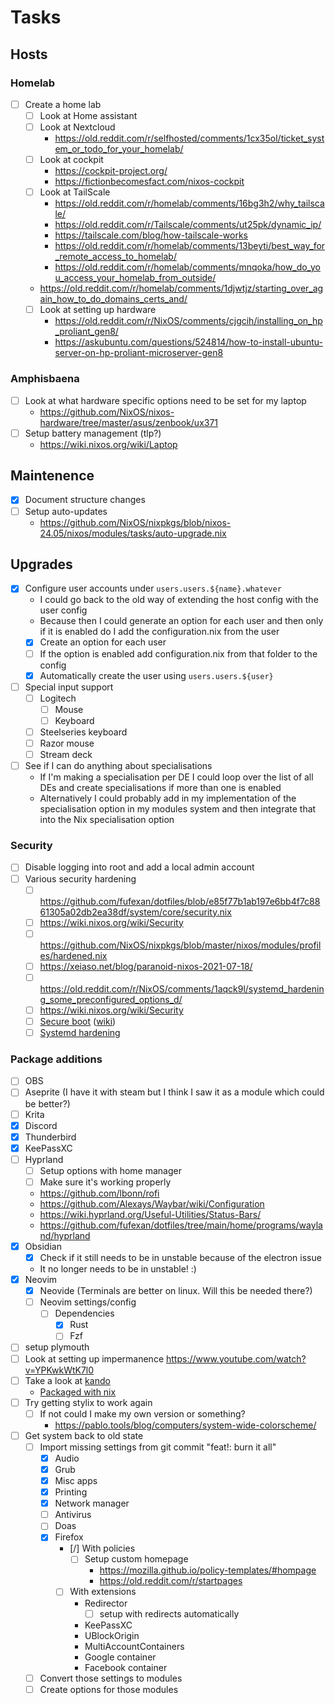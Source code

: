 # Tasks

## Hosts

### Homelab

- [ ] Create a home lab
  - [ ] Look at Home assistant
  - [ ] Look at Nextcloud
    - https://old.reddit.com/r/selfhosted/comments/1cx35ol/ticket_system_or_todo_for_your_homelab/
  - [ ] Look at cockpit
    - https://cockpit-project.org/
    - https://fictionbecomesfact.com/nixos-cockpit
  - [ ] Look at TailScale
    - https://old.reddit.com/r/homelab/comments/16bg3h2/why_tailscale/
    - https://old.reddit.com/r/Tailscale/comments/ut25pk/dynamic_ip/
    - https://tailscale.com/blog/how-tailscale-works
    - https://old.reddit.com/r/homelab/comments/13beyti/best_way_for_remote_access_to_homelab/
    - https://old.reddit.com/r/homelab/comments/mnqoka/how_do_you_access_your_homelab_from_outside/
  - https://old.reddit.com/r/homelab/comments/1djwtjz/starting_over_again_how_to_do_domains_certs_and/
  - [ ] Look at setting up hardware
    - https://old.reddit.com/r/NixOS/comments/cjgcih/installing_on_hp_proliant_gen8/
    - https://askubuntu.com/questions/524814/how-to-install-ubuntu-server-on-hp-proliant-microserver-gen8

### Amphisbaena

- [ ] Look at what hardware specific options need to be set for my laptop
  - https://github.com/NixOS/nixos-hardware/tree/master/asus/zenbook/ux371
- [ ] Setup battery management (tlp?)
  - https://wiki.nixos.org/wiki/Laptop

## Maintenence

- [x] Document structure changes
- [ ] Setup auto-updates
  - https://github.com/NixOS/nixpkgs/blob/nixos-24.05/nixos/modules/tasks/auto-upgrade.nix

## Upgrades

- [x] Configure user accounts under `users.users.${name}.whatever`
  - I could go back to the old way of extending the host config with the user config
  - Because then I could generate an option for each user and then only if it is enabled do I add the configuration.nix from the user
  - [x] Create an option for each user
  - [ ] If the option is enabled add configuration.nix from that folder to the config
  - [x] Automatically create the user using `users.users.${user}`
- [ ] Special input support
  - [ ] Logitech
    - [ ] Mouse
    - [ ] Keyboard
  - [ ] Steelseries keyboard
  - [ ] Razor mouse
  - [ ] Stream deck
- [ ] See if I can do anything about specialisations
  - If I'm making a specialisation per DE I could loop over the list of all DEs and create specialisations if more than one is enabled
  - Alternatively I could probably add in my implementation of the specialisation option in my modules system and then integrate that into the Nix specialisation option

### Security

- [ ] Disable logging into root and add a local admin account
- [ ] Various security hardening
  - [ ] https://github.com/fufexan/dotfiles/blob/e85f77b1ab197e6bb4f7c8861305a02db2ea38df/system/core/security.nix
  - [ ] https://wiki.nixos.org/wiki/Security
  - [ ] https://github.com/NixOS/nixpkgs/blob/master/nixos/modules/profiles/hardened.nix
  - [ ] https://xeiaso.net/blog/paranoid-nixos-2021-07-18/
  - [ ] https://old.reddit.com/r/NixOS/comments/1aqck9l/systemd_hardening_some_preconfigured_options_d/
  - [ ] https://wiki.nixos.org/wiki/Security
  - [ ] [Secure boot](https://github.com/nix-community/lanzaboote) ([wiki](https://wiki.nixos.org/wiki/Secure_Boot))
  - [ ] [Systemd hardening](https://wiki.nixos.org/wiki/Systemd/Hardening)

### Package additions

- [ ] OBS
- [ ] Aseprite (I have it with steam but I think I saw it as a module which could be better?)
- [ ] Krita
- [x] Discord
- [x] Thunderbird
- [x] KeePassXC
- [ ] Hyprland
  - [ ] Setup options with home manager
  - [ ] Make sure it's working properly
  - https://github.com/lbonn/rofi
  - https://github.com/Alexays/Waybar/wiki/Configuration
  - https://wiki.hyprland.org/Useful-Utilities/Status-Bars/
  - https://github.com/fufexan/dotfiles/tree/main/home/programs/wayland/hyprland
- [x] Obsidian
  - [x] Check if it still needs to be in unstable because of the electron issue
  - It no longer needs to be in unstable! :)
- [x] Neovim
  - [x] Neovide (Terminals are better on linux. Will this be needed there?)
  - [ ] Neovim settings/config
    - [ ] Dependencies
      - [x] Rust
      - [ ] Fzf
- [ ] setup plymouth
- [ ] Look at setting up impermanence https://www.youtube.com/watch?v=YPKwkWtK7l0
- [ ] Take a look at [kando](https://github.com/kando-menu/kando)
  - [Packaged with nix](https://github.com/Zhaith-Izaliel/zhaith-nixos-configuration/blob/3d0869bc845759fa510c7f21595f14dff3b06a0c/packages/kando.nix#L10)
- [ ] Try getting stylix to work again
  - [ ] If not could I make my own version or something?
    - https://pablo.tools/blog/computers/system-wide-colorscheme/
- [ ] Get system back to old state
  - [ ] Import missing settings from git commit "feat!: burn it all"
    - [x] Audio
    - [x] Grub
    - [x] Misc apps
    - [x] Printing
    - [x] Network manager
    - [ ] Antivirus
    - [ ] Doas
    - [x] Firefox
      - [/] With policies
        - [ ] Setup custom homepage
          - https://mozilla.github.io/policy-templates/#hompage
          - https://old.reddit.com/r/startpages
      - [ ] With extensions
        - Redirector
          - [ ] setup with redirects automatically
        - KeePassXC
        - UBlockOrigin
        - MultiAccountContainers
        - Google container
        - Facebook container
  - [ ] Convert those settings to modules
  - [ ] Create options for those modules
